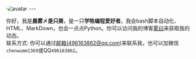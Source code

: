 <img src="https://github.com/chenwumm.png?size=300" alt="avatar" style="border-radius: 50%;">
---

你好，我是**晨雾㐅是只屑**，是一只**学牲编程爱好者**。我会bash脚本自动化、HTML、MarkDown，也会一点点Python。你可以访问我的博客[雾曰](https://chenwumm.github.io/)来获取我的动态。  
联系方式:
你可以通过<a href="mailto:496163862@qq.com">邮箱(496163862@qq.com)来联系我，也可以加微信`chenwumm1369`或QQ`496163862`。
<!---
- 👋 Hi, 我是 @chenwumm
- 👀 我的兴趣爱好:我喜欢编程,我会python,Bash编程语言 HTML, markdown标记语言
- 🌱 我目前正在学习:html
- 💞️ 我想跟你合作:
- 📫 如何联系我:我的微信号:chenwumm1369 QQ号:496163862
- 😄 笔名:晨雾
- ⚡ 有趣的事:
- 加微信QQ要发申请信息，不发申请不加。

chenwumm/chenwumm is a ✨ special ✨ repository because its `README.md` (this file) appears on your GitHub profile.
You can click the Preview link to take a look at your changes.
--->
